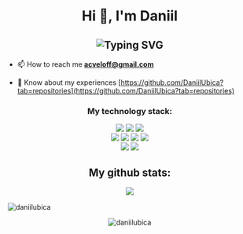 <h1 align="center"> Hi 👋, I'm Daniil</h1>
<h2 align="center" href="https://git.io/typing-svg"><img src="https://readme-typing-svg.herokuapp.com?font=Fira+Code&pause=1000&color=F74949&center=true&vCenter=true&width=435&lines=Back-end+developer;++and+MSTU+%22STANKIN%22+student" alt="Typing SVG" /></h2>

- 📫 How to reach me **acveloff@gmail.com**

- 📄 Know about my experiences [https://github.com/DaniilUbica?tab=repositories](https://github.com/DaniilUbica?tab=repositories)

<h3 align="center">
My technology stack:</h3>
<p align="center">
<img src = "https://img.shields.io/badge/c-%2300599C.svg?style=for-the-badge&logo=c&logoColor=white">
<img src = "https://img.shields.io/badge/c++-%2300599C.svg?style=for-the-badge&logo=c%2B%2B&logoColor=white">
<img src = "https://img.shields.io/badge/rust-%23000000.svg?style=for-the-badge&logo=rust&logoColor=white">
<br>
<img src = "https://img.shields.io/badge/Qt-%23217346.svg?style=for-the-badge&logo=Qt&logoColor=white">
<img src = "https://img.shields.io/badge/html5-%23E34F26.svg?style=for-the-badge&logo=html5&logoColor=white">
<img src = "https://img.shields.io/badge/css3-%231572B6.svg?style=for-the-badge&logo=css3&logoColor=white">
<img src = "https://img.shields.io/badge/git-%23F05033.svg?style=for-the-badge&logo=git&logoColor=white">
<br>
<img src = "https://img.shields.io/badge/mysql-%2300f.svg?style=for-the-badge&logo=mysql&logoColor=white">
<img src = "https://img.shields.io/badge/sqlite-%2307405e.svg?style=for-the-badge&logo=sqlite&logoColor=white">
</p>

<h2 align="center"> My github stats: </h2>
<p align="center"> <img align="center" src="https://github-readme-stats.vercel.app/api/top-langs?username=daniilubica&show_icons=true&theme=gruvbox&title_color=d29393&text_color=b8b8b8&bg_color=262626&locale=en&layout=compact%22%20alt=%22daniilubica%22" /></p>

<p>&nbsp;<img align="center" src="https://github-readme-stats.vercel.app/api?username=daniilubica&show_icons=true&theme=gruvbox&title_color=d29393&text_color=b8b8b8&bg_color=262626&locale=en" alt="daniilubica" /></p>

<p align="center"> <img src="https://komarev.com/ghpvc/?username=daniilubica&label=Profile%20views&color=750085&style=flat-square" alt="daniilubica" /> </p>
